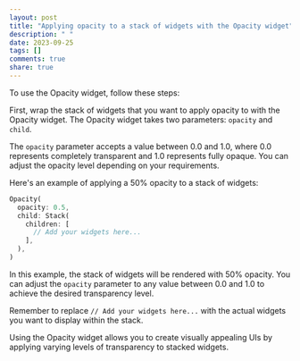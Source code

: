 ```yaml
---
layout: post
title: "Applying opacity to a stack of widgets with the Opacity widget"
description: " "
date: 2023-09-25
tags: []
comments: true
share: true
---
```


To use the Opacity widget, follow these steps:

First, wrap the stack of widgets that you want to apply opacity to with the Opacity widget. The Opacity widget takes two parameters: `opacity` and `child`.

The `opacity` parameter accepts a value between 0.0 and 1.0, where 0.0 represents completely transparent and 1.0 represents fully opaque. You can adjust the opacity level depending on your requirements.

Here's an example of applying a 50% opacity to a stack of widgets:

```dart
Opacity(
  opacity: 0.5,
  child: Stack(
    children: [
      // Add your widgets here...
    ],
  ),
)
```

In this example, the stack of widgets will be rendered with 50% opacity. You can adjust the `opacity` parameter to any value between 0.0 and 1.0 to achieve the desired transparency level.

Remember to replace `// Add your widgets here...` with the actual widgets you want to display within the stack.

Using the Opacity widget allows you to create visually appealing UIs by applying varying levels of transparency to stacked widgets.